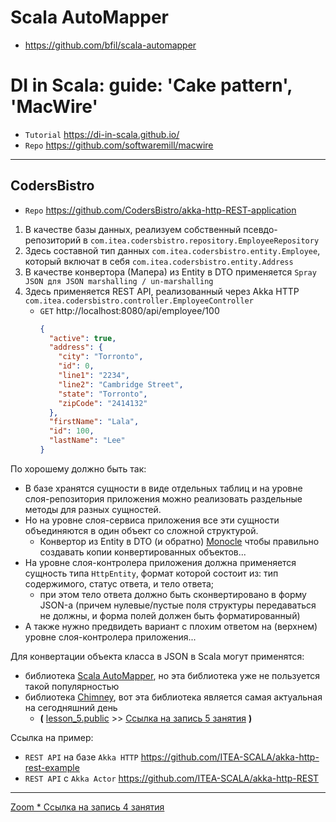 # Scala AutoMapper

* https://github.com/bfil/scala-automapper


# DI in Scala: guide: 'Cake pattern', 'MacWire'

* `Tutorial` https://di-in-scala.github.io/
* `Repo` https://github.com/softwaremill/macwire


---

## CodersBistro

* `Repo` https://github.com/CodersBistro/akka-http-REST-application

1. В качестве базы данных, реализуем собственный псевдо-репозиторий в `com.itea.codersbistro.repository.EmployeeRepository`
2. Здесь составной тип данных `com.itea.codersbistro.entity.Employee`, который включат в себя `com.itea.codersbistro.entity.Address`
3. В качестве конвертора (Мапера) из Entity в DTO применяется `Spray JSON для JSON marshalling / un-marshalling`
4. Здесь применяется REST API, реализованный через Akka HTTP `com.itea.codersbistro.controller.EmployeeController`
   * `GET` http://localhost:8080/api/employee/100
     ```json
     {
       "active": true,
       "address": {
         "city": "Torronto",
         "id": 0,
         "line1": "2234",
         "line2": "Cambridge Street",
         "state": "Torronto",
         "zipCode": "2414132"
       },
       "firstName": "Lala",
       "id": 100,
       "lastName": "Lee"
     }
     ```

По хорошему должно быть так:
- В базе хранятся сущности в виде отдельных таблиц и на уровне слоя-репозитория приложения можно реализовать раздельные методы для разных сущностей.
- Но на уровне слоя-сервиса приложения все эти сущности объединяются в один объект со сложной структурой.
  - Конвертор из Entity в DTO (и обратно) [Monocle](https://www.baeldung.com/scala/monocle-optics) чтобы правильно создавать копии конвертированных объектов...
- На уровне слоя-контролера приложения должна применяется сущность типа `HttpEntity`, формат которой состоит из: тип содержимого, статус ответа, и тело ответа;  
  - при этом тело ответа должно быть сконвертировано в форму JSON-а (причем нулевые/пустые поля структуры передаваться не должны, и форма полей должен быть форматированный)
- А также нужно предвидеть вариант с плохим ответом на (верхнем) уровне слоя-контролера приложения...


Для конвертации объекта класса в JSON в Scala могут применятся:
- библиотека [Scala AutoMapper](https://github.com/bfil/scala-automapper), но эта библиотека уже не пользуется такой популярностью
- библиотека [Chimney](https://scalalandio.github.io/chimney), вот эта библиотека является самая актуальная на сегодняшний день
  - **(** [lesson_5.public](https://github.com/ITEA-SCALA/lesson_5.public) >> [Ссылка на запись 5 занятия](https://us02web.zoom.us/rec/play/oS7ehfZyG5b1FYsrZkttX16_nHe5K6orqBTv4vZnsKogkxoSlq35M3HzXjlXH42oYEgxxD67yPWe4Qlt.hlub4EoYPi7IfMpa?continueMode=true&_x_zm_rtaid=SuiIm9yZTz6W64UCsOHJaw.1635159563087.237baa5a4b74da8798e185ebfcfd2ba4&_x_zm_rhtaid=522) **)**

Ссылка на пример:
- `REST API` на базе `Akka HTTP` https://github.com/ITEA-SCALA/akka-http-rest-example
- `REST API` с `Akka Actor` https://github.com/ITEA-SCALA/akka-http-REST

---

[Zoom * Ссылка на запись 4 занятия](https://us02web.zoom.us/rec/play/ef9bblHtV4JpV2QdEyAdsUrFk91oEIAtt9_iqT8gdD2eFAq0su7jZxuyo3RRnQlDPmz0ClsxU4w4ijDY.m3kqOZ1oEHar6yJ7?continueMode=true&_x_zm_rtaid=fU30Sl53Q7aSgbFjdd5gZQ.1633530332861.7d6e92a77de49932e53a113ad642839d&_x_zm_rhtaid=829)